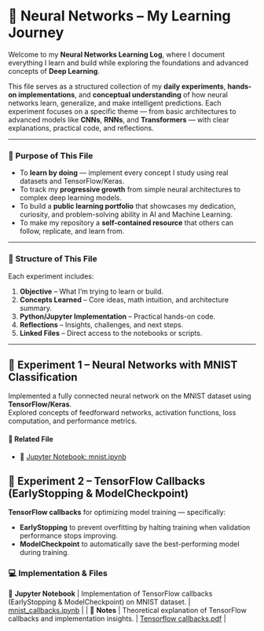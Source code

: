 # 🧠 Neural Networks – My Learning Journey

Welcome to my **Neural Networks Learning Log**, where I document everything I learn and build while exploring the foundations and advanced concepts of **Deep Learning**.  

This file serves as a structured collection of my **daily experiments**, **hands-on implementations**, and **conceptual understanding** of how neural networks learn, generalize, and make intelligent predictions. Each experiment focuses on a specific theme — from basic architectures to advanced models like **CNNs**, **RNNs**, and **Transformers** — with clear explanations, practical code, and reflections.

---

  ### 🎯 Purpose of This File
- To **learn by doing** — implement every concept I study using real datasets and TensorFlow/Keras.  
- To track my **progressive growth** from simple neural architectures to complex deep learning models.  
- To build a **public learning portfolio** that showcases my dedication, curiosity, and problem-solving ability in AI and Machine Learning.  
- To make my repository a **self-contained resource** that others can follow, replicate, and learn from.

---

### 🧩 Structure of This File
Each experiment includes:
1. **Objective** – What I’m trying to learn or build.  
2. **Concepts Learned** – Core ideas, math intuition, and architecture summary.  
3. **Python/Jupyter Implementation** – Practical hands-on code.  
4. **Reflections** – Insights, challenges, and next steps.  
5. **Linked Files** – Direct access to the notebooks or scripts.

---

## 🧩 Experiment 1 – Neural Networks with MNIST Classification  
Implemented a fully connected neural network on the MNIST dataset using **TensorFlow/Keras**.  
Explored concepts of feedforward networks, activation functions, loss computation, and performance metrics.

#### 🔗 Related File  
- 🧮 [Jupyter Notebook: mnist.ipynb](mnist.ipynb)

## 🧩 Experiment 2 – TensorFlow Callbacks (EarlyStopping & ModelCheckpoint) 
**TensorFlow callbacks** for optimizing model training — specifically:  
- **EarlyStopping** to prevent overfitting by halting training when validation performance stops improving.  
- **ModelCheckpoint** to automatically save the best-performing model during training.

### 💻 Implementation & Files  
🧮 **Jupyter Notebook** | Implementation of TensorFlow callbacks (EarlyStopping & ModelCheckpoint) on MNIST dataset. | [mnist_callbacks.ipynb](mnist_callbacks.ipynb) |
| 🧾 **Notes** | Theoretical explanation of TensorFlow callbacks and implementation insights. | [Tensorflow callbacks.pdf](TensorFlow_Callbacks.pdf.pdf) |

